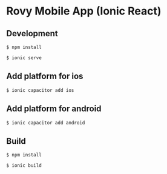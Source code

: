 # Rovy Mobile App (Ionic React)

## Development

`$ npm install`

`$ ionic serve`

## Add platform for ios

`$ ionic capacitor add ios`

## Add platform for android

`$ ionic capacitor add android`

## Build

`$ npm install`

`$ ionic build`
